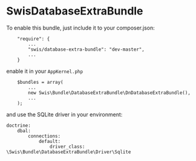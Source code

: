 SwisDatabaseExtraBundle
===

To enable this bundle, just include it to your composer.json:



```
    "require": {
        ...
        "swis/database-extra-bundle": "dev-master",
        ...
    }
```

enable it in your `AppKernel.php`

```
    $bundles = array(
        ...
        new Swis\Bundle\DatabaseExtraBundle\DnDatabaseExtraBundle(),
        ...
    );
```

and use the SQLite driver in your environment:

```
doctrine:
    dbal:
        connections:
            default:
                driver_class:                 \Swis\Bundle\DatabaseExtraBundle\Driver\Sqlite
```
